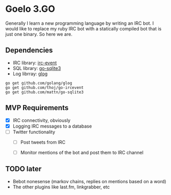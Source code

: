 # Goelo 3.GO

Generally I learn a new programming language by writing an IRC bot. I would like to replace my ruby IRC bot with a statically compiled bot that is just one binary. So here we are.

## Dependencies
- IRC library: [irc-event](https://github.com/thoj/go-ircevent)
- SQL library: [go-sqlite3](https://github.com/mattn/go-sqlite3)
- Log librray: [glog](http://github.com/golang/glog)

```
go get github.com/golang/glog
go get github.com/thoj/go-ircevent
go get github.com/mattn/go-sqlite3
```

## MVP Requirements
- [x] IRC connectivity, obviously
- [x] Logging IRC messages to a database
- [ ] Twitter functionality
    - [ ] Post tweets from IRC
    - [ ] Monitor mentions of the bot and post them to IRC channel


## TODO later
* Bebot nonesense (markov chains, replies on mentions based on a word)
* The other plugins like last.fm, linkgrabber, etc
